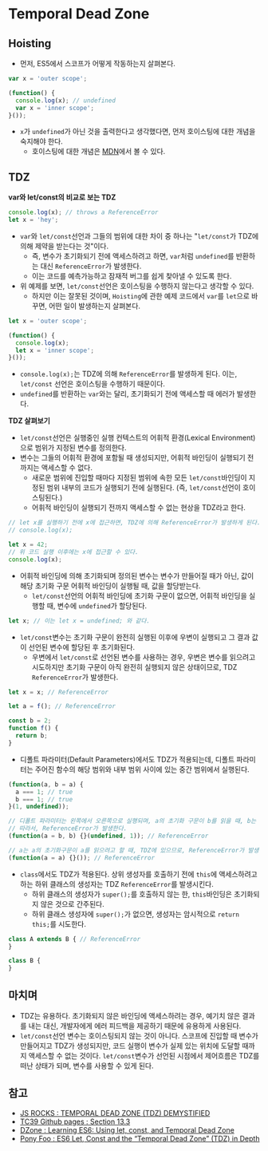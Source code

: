 # Temporal Dead Zone

## Hoisting
- 먼저, ES5에서 스코프가 어떻게 작동하는지 살펴본다.
```js
var x = 'outer scope';

(function() {
  console.log(x); // undefined
  var x = 'inner scope';
}());
```
- `x`가 `undefined`가 아닌 것을 출력한다고 생각했다면, 먼저 호이스팅에 대한 개념을 숙지해야 한다.
  - 호이스팅에 대한 개념은 [MDN](https://developer.mozilla.org/ko/docs/Web/JavaScript/Reference/Statements/var#var_호이스팅(hoisting))에서 볼 수 있다.

## TDZ
__var와 let/const의 비교로 보는 TDZ__
```js
console.log(x); // throws a ReferenceError
let x = 'hey';
```
- `var`와 `let/const`선언과 그들의 범위에 대한 차이 중 하나는 "`let/const`가 TDZ에 의해 제약을 받는다는 것"이다.
  - 즉, 변수가 초기화되기 전에 액세스하려고 하면, `var`처럼 `undefined`를 반환하는 대신 `ReferenceError`가 발생한다.
  - 이는 코드를 예측가능하고 잠재적 버그를 쉽게 찾아낼 수 있도록 한다.
- 위 예제를 보면, `let/const`선언은 호이스팅을 수행하지 않는다고 생각할 수 있다.
  - 하지만 이는 잘못된 것이며, `Hoisting`에 관한 예제 코드에서 `var`를 `let`으로 바꾸면, 어떤 일이 발생하는지 살펴본다.
```js
let x = 'outer scope';

(function() {
  console.log(x);
  let x = 'inner scope';
}());
```
- `console.log(x);`는 TDZ에 의해 `ReferenceError`를 발생하게 된다. 이는, `let/const` 선언은 호이스팅을 수행하기 때문이다.
- `undefined`를 반환하는 `var`와는 달리, 초기화되기 전에 액세스할 때 에러가 발생한다.

__TDZ 살펴보기__
- `let/const`선언은 실행중인 실행 컨텍스트의 어휘적 환경(Lexical Environment)으로 범위가 지정된 변수를 정의한다.
- 변수는 그들의 어휘적 환경에 포함될 때 생성되지만, 어휘적 바인딩이 실행되기 전까지는 액세스할 수 없다.
  - 새로운 범위에 진입할 때마다 지정된 범위에 속한 모든 `let/const`바인딩이 지정된 범위 내부의 코드가 실행되기 전에 실행된다. (즉, `let/const`선언이 호이스팅된다.)
  - 어휘적 바인딩이 실행되기 전까지 액세스할 수 없는 현상을 TDZ라고 한다.
```js
// let x를 실행하기 전에 x에 접근하면, TDZ에 의해 ReferenceError가 발생하게 된다.
// console.log(x);

let x = 42;
// 위 코드 실행 이후에는 x에 접근할 수 있다.
console.log(x);
```

- 어휘적 바인딩에 의해 초기화되며 정의된 변수는 변수가 만들어질 때가 아닌, 값이 해당 초기화 구문 어휘적 바인딩이 실행될 때, 값을 할당받는다.
  - `let/const`선언의 어휘적 바인딩에 초기화 구문이 없으면, 어휘적 바인딩을 실행할 때, 변수에 `undefined`가 할당된다.
```js
let x; // 이는 let x = undefined; 와 같다.
```

- `let/const`변수는 초기화 구문이 완전히 실행된 이후에 우변이 실행되고 그 결과 값이 선언된 변수에 할당된 후 초기화된다.
  - 우변에서 `let/const`로 선언된 변수를 사용하는 경우, 우변은 변수를 읽으려고 시도하지만 초기화 구문이 아직 완전히 실행되지 않은 상태이므로, TDZ `ReferenceError`가 발생한다.

```js
let x = x; // ReferenceError
```
```js
let a = f(); // ReferenceError

const b = 2;
function f() {
  return b;
}
```

- 디폴트 파라미터(Default Parameters)에서도 TDZ가 적용되는데, 디폴트 파라미터는 주어진 함수의 해당 범위와 내부 범위 사이에 있는 중간 범위에서 실행된다.
```js
(function(a, b = a) {
  a === 1; // true
  b === 1; // true
}(1, undefined));
```
```js
// 디폴트 파라미터는 왼쪽에서 오른쪽으로 실행되며, a의 초기화 구문이 b를 읽을 때, b는 TDZ에 있다.
// 따라서, ReferenceError가 발생한다.
(function(a = b, b) {}(undefined, 1)); // ReferenceError
```
```js
// a는 a의 초기화구문이 a를 읽으려고 할 때, TDZ에 있으므로, ReferenceError가 발생한다.
(function(a = a) {}()); // ReferenceError
```

- `class`에서도 TDZ가 적용된다. 상위 생성자를 호출하기 전에 `this`에 액세스하려고 하는 하위 클래스의 생성자는 TDZ `ReferenceError`를 발생시킨다.
  - 하위 클래스의 생성자가 `super();`를 호출하지 않는 한, `this`바인딩은 초기화되지 않은 것으로 간주된다.
  - 하위 클래스 생성자에 `super();`가 없으면, 생성자는 암시적으로 `return this;`를 시도한다.

```js
class A extends B { // ReferenceError
}

class B {
}
```

## 마치며
- TDZ는 유용하다. 초기화되지 않은 바인딩에 액세스하려는 경우, 예기치 않은 결과를 내는 대신, 개발자에게 에러 피드백을 제공하기 때문에 유용하게 사용된다.
- `let/const`선언 변수는 호이스팅되지 않는 것이 아니다. 스코프에 진입할 때 변수가 만들어지고 TDZ가 생성되지만, 코드 실행이 변수가 실제 있는 위치에 도달할 때까지 액세스할 수 없는 것이다. `let/const`변수가 선언된 시점에서 제어흐름은 TDZ를 떠난 상태가 되며, 변수를 사용할 수 있게 된다.

## 참고
- [JS ROCKS : TEMPORAL DEAD ZONE (TDZ) DEMYSTIFIED](http://jsrocks.org/2015/01/temporal-dead-zone-tdz-demystified)
- [TC39 Github pages : Section 13.3](https://tc39.github.io/ecma262/#sec-let-and-const-declarations)
- [DZone : Learning ES6: Using let, const, and Temporal Dead Zone](https://dzone.com/articles/learning-es6-using-let-const-and-temporal-dead-zon)
- [Pony Foo : ES6 Let, Const and the “Temporal Dead Zone” (TDZ) in Depth](https://ponyfoo.com/articles/es6-let-const-and-temporal-dead-zone-in-depth)

